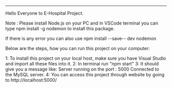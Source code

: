  
*******************
Hello Everyone to E-Hospital Project.

Note : Please install Node.js on your PC and in VSCode terminal you can type npm install -g nodemon to install this package. 

If there is any error you can also use npm install --save-- dev nodemon

Below are the steps, how you can run this project on your computer:

1: To install this project on your local host, make sure you have Visual Studio and import all these files into it. 
2: In terminal run "npm start" 
3: It should give you a message like: Server running on the port : 5000 Connected to the MySQL server.
4: You can access this project through website by going to http://localhost:5000/
